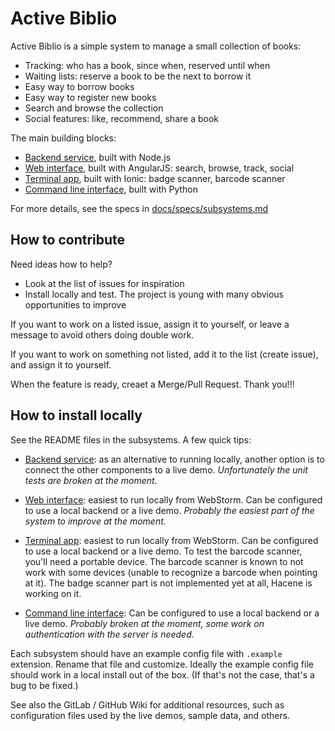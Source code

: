 Active Biblio
=============

Active Biblio is a simple system to manage a small collection of books:

- Tracking: who has a book, since when, reserved until when
- Waiting lists: reserve a book to be the next to borrow it
- Easy way to borrow books
- Easy way to register new books
- Search and browse the collection
- Social features: like, recommend, share a book

The main building blocks:

- [Backend service](service), built with Node.js
- [Web interface](WebClient), built with AngularJS: search, browse, track, social
- [Terminal app](terminal), built with Ionic: badge scanner, barcode scanner
- [Command line interface](CLI), built with Python

For more details, see the specs in [docs/specs/subsystems.md](docs/specs/subsystems.md)

How to contribute
-----------------

Need ideas how to help?

- Look at the list of issues for inspiration
- Install locally and test. The project is young with many obvious opportunities to improve

If you want to work on a listed issue,
assign it to yourself, or leave a message to avoid others doing double work.

If you want to work on something not listed,
add it to the list (create issue), and assign it to yourself.

When the feature is ready, creaet a Merge/Pull Request. Thank you!!!

How to install locally
----------------------

See the README files in the subsystems. A few quick tips:

- [Backend service](service): as an alternative to running locally,
  another option is to connect the other components to a live demo.
  *Unfortunately the unit tests are broken at the moment.*
  
- [Web interface](WebClient): easiest to run locally from WebStorm.
  Can be configured to use a local backend or a live demo.
  *Probably the easiest part of the system to improve at the moment.*
  
- [Terminal app](terminal): easiest to run locally from WebStorm.
  Can be configured to use a local backend or a live demo.
  To test the barcode scanner, you'll need a portable device.
  The barcode scanner is known to not work with some devices
  (unable to recognize a barcode when pointing at it).
  The badge scanner part is not implemented yet at all,
  Hacene is working on it.

- [Command line interface](CLI): 
  Can be configured to use a local backend or a live demo.
  *Probably broken at the moment, some work on authentication with the server is needed.*

Each subsystem should have an example config file with `.example` extension.
Rename that file and customize.
Ideally the example config file should work in a local install out of the box.
(If that's not the case, that's a bug to be fixed.)

See also the GitLab / GitHub Wiki for additional resources, such as
configuration files used by the live demos, sample data, and others.
